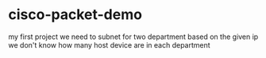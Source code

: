 # cisco-packet-demo
my first project 
we need to subnet for two department based on 
the given ip we don't know how many host device are in each department
